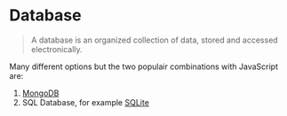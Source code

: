 Database
========================================================

> A database is an organized collection of data, stored and accessed electronically.

Many different options but the two populair combinations with JavaScript are:

1. [MongoDB](https://www.mongodb.com/)
1. SQL Database, for example [SQLite](http://www.sqlitetutorial.net/sqlite-nodejs/)